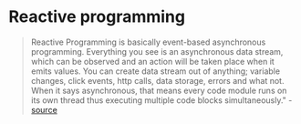 # Reactive programming
> Reactive Programming is basically event-based asynchronous programming. Everything you see is an asynchronous data stream, which can be observed and an action will be taken place when it emits values. You can create data stream out of anything; variable changes, click events, http calls, data storage, errors and what not. When it says asynchronous, that means every code module runs on its own thread thus executing multiple code blocks simultaneously." - [source](https://www.androidhive.info/RxJava/android-getting-started-with-reactive-programming/#reactive-programming)
